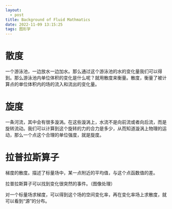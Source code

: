 ```yaml
---
layout:
  - post
title: Background of Fluid Mathmatics
date: 2022-11-09 13:15:25
tags: 图形学
---
```


# 散度

一个游泳池，一边放水一边加水。那么通过这个游泳池的水的变化量我们可以得到。那么游泳池内单位体积的变化是什么呢？就用散度来衡量。散度，衡量了被计算点的单位体积内的场的流入和流出的变化量。

# 旋度

一条河流，其中会有很多漩涡。在这些漩涡上，水流不是向前流或者向后流，而是旋转流动。我们可以计算到这个旋转的力的合力是多少，从而知道漩涡上物理的运动，那么一个点这个合理的单位强度，就是旋度。

# 拉普拉斯算子

梯度的散度。描述了标量场中，某一点附近的平均值，与这个点函数值的差。

拉普拉斯算子可以找到变化很突然的事件。（图像处理）

对一个标量场求梯度，可以得到这个场的空间变化率，再在变化率场上求散度，就可以看到“源”的分布。